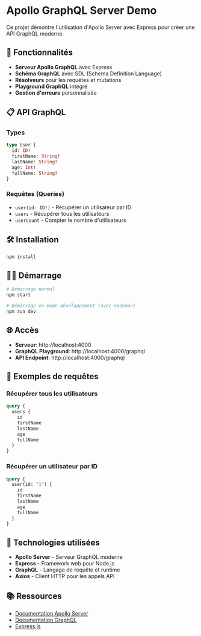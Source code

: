 # Apollo GraphQL Server Demo

Ce projet démontre l'utilisation d'Apollo Server avec Express pour créer une API GraphQL moderne.

## 🚀 Fonctionnalités

- **Serveur Apollo GraphQL** avec Express
- **Schéma GraphQL** avec SDL (Schema Definition Language)
- **Résolveurs** pour les requêtes et mutations
- **Playground GraphQL** intégré
- **Gestion d'erreurs** personnalisée

## 📋 API GraphQL

### Types

```graphql
type User {
  id: ID!
  firstName: String!
  lastName: String!
  age: Int!
  fullName: String!
}
```

### Requêtes (Queries)

- `user(id: ID!)` - Récupérer un utilisateur par ID
- `users` - Récupérer tous les utilisateurs
- `userCount` - Compter le nombre d'utilisateurs


## 🛠️ Installation

```bash
npm install
```

## 🏃‍♂️ Démarrage

```bash
# Démarrage normal
npm start

# Démarrage en mode développement (avec nodemon)
npm run dev
```

## 🌐 Accès

- **Serveur**: http://localhost:4000
- **GraphQL Playground**: http://localhost:4000/graphql
- **API Endpoint**: http://localhost:4000/graphql

## 📝 Exemples de requêtes

### Récupérer tous les utilisateurs
```graphql
query {
  users {
    id
    firstName
    lastName
    age
    fullName
  }
}
```

### Récupérer un utilisateur par ID
```graphql
query {
  user(id: "1") {
    id
    firstName
    lastName
    age
    fullName
  }
}
```

## 🔧 Technologies utilisées

- **Apollo Server** - Serveur GraphQL moderne
- **Express** - Framework web pour Node.js
- **GraphQL** - Langage de requête et runtime
- **Axios** - Client HTTP pour les appels API

## 📚 Ressources

- [Documentation Apollo Server](https://www.apollographql.com/docs/apollo-server/)
- [Documentation GraphQL](https://graphql.org/)
- [Express.js](https://expressjs.com/) 